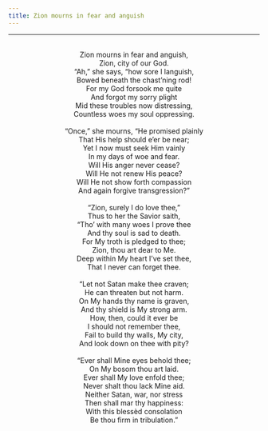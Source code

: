 ```yaml
---
title: Zion mourns in fear and anguish
---
```


---
<center>
<br/>
Zion mourns in fear and anguish,<br/>
Zion, city of our God.<br/>
“Ah,” she says, “how sore I languish,<br/>
Bowed beneath the chast’ning rod!<br/>
For my God forsook me quite<br/>
And forgot my sorry plight<br/>
Mid these troubles now distressing,<br/>
Countless woes my soul oppressing.<br/>
<br/>
“Once,” she mourns, “He promised plainly<br/>
That His help should e’er be near;<br/>
Yet I now must seek Him vainly<br/>
In my days of woe and fear.<br/>
Will His anger never cease?<br/>
Will He not renew His peace?<br/>
Will He not show forth compassion<br/>
And again forgive transgression?”<br/>
<br/>
“Zion, surely I do love thee,”<br/>
Thus to her the Savior saith,<br/>
“Tho’ with many woes I prove thee<br/>
And thy soul is sad to death.<br/>
For My troth is pledged to thee;<br/>
Zion, thou art dear to Me.<br/>
Deep within My heart I’ve set thee,<br/>
That I never can forget thee.<br/>
<br/>
“Let not Satan make thee craven;<br/>
He can threaten but not harm.<br/>
On My hands thy name is graven,<br/>
And thy shield is My strong arm.<br/>
How, then, could it ever be<br/>
I should not remember thee,<br/>
Fail to build thy walls, My city,<br/>
And look down on thee with pity?<br/>
<br/>
“Ever shall Mine eyes behold thee;<br/>
On My bosom thou art laid.<br/>
Ever shall My love enfold thee;<br/>
Never shalt thou lack Mine aid.<br/>
Neither Satan, war, nor stress<br/>
Then shall mar thy happiness:<br/>
With this blessèd consolation<br/>
Be thou firm in tribulation.”<br/>

</center>